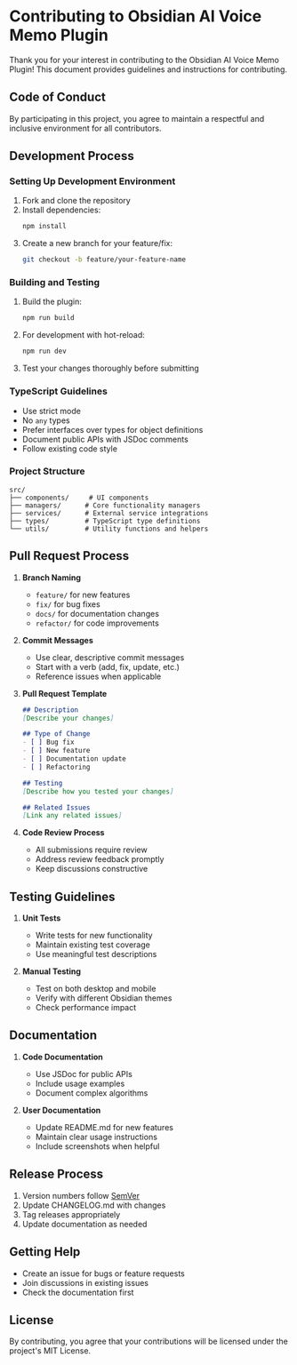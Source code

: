 # Contributing to Obsidian AI Voice Memo Plugin

Thank you for your interest in contributing to the Obsidian AI Voice Memo Plugin! This document provides guidelines and instructions for contributing.

## Code of Conduct

By participating in this project, you agree to maintain a respectful and inclusive environment for all contributors.

## Development Process

### Setting Up Development Environment

1. Fork and clone the repository
2. Install dependencies:
   ```bash
   npm install
   ```
3. Create a new branch for your feature/fix:
   ```bash
   git checkout -b feature/your-feature-name
   ```

### Building and Testing

1. Build the plugin:
   ```bash
   npm run build
   ```

2. For development with hot-reload:
   ```bash
   npm run dev
   ```

3. Test your changes thoroughly before submitting

### TypeScript Guidelines

- Use strict mode
- No `any` types
- Prefer interfaces over types for object definitions
- Document public APIs with JSDoc comments
- Follow existing code style

### Project Structure

```
src/
├── components/     # UI components
├── managers/      # Core functionality managers
├── services/      # External service integrations
├── types/         # TypeScript type definitions
└── utils/         # Utility functions and helpers
```

## Pull Request Process

1. **Branch Naming**
   - `feature/` for new features
   - `fix/` for bug fixes
   - `docs/` for documentation changes
   - `refactor/` for code improvements

2. **Commit Messages**
   - Use clear, descriptive commit messages
   - Start with a verb (add, fix, update, etc.)
   - Reference issues when applicable

3. **Pull Request Template**
   ```markdown
   ## Description
   [Describe your changes]

   ## Type of Change
   - [ ] Bug fix
   - [ ] New feature
   - [ ] Documentation update
   - [ ] Refactoring

   ## Testing
   [Describe how you tested your changes]

   ## Related Issues
   [Link any related issues]
   ```

4. **Code Review Process**
   - All submissions require review
   - Address review feedback promptly
   - Keep discussions constructive

## Testing Guidelines

1. **Unit Tests**
   - Write tests for new functionality
   - Maintain existing test coverage
   - Use meaningful test descriptions

2. **Manual Testing**
   - Test on both desktop and mobile
   - Verify with different Obsidian themes
   - Check performance impact

## Documentation

1. **Code Documentation**
   - Use JSDoc for public APIs
   - Include usage examples
   - Document complex algorithms

2. **User Documentation**
   - Update README.md for new features
   - Maintain clear usage instructions
   - Include screenshots when helpful

## Release Process

1. Version numbers follow [SemVer](https://semver.org/)
2. Update CHANGELOG.md with changes
3. Tag releases appropriately
4. Update documentation as needed

## Getting Help

- Create an issue for bugs or feature requests
- Join discussions in existing issues
- Check the documentation first

## License

By contributing, you agree that your contributions will be licensed under the project's MIT License.
